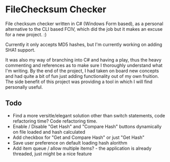 # FileChecksum Checker
File checksum checker written in C# (Windows Form based), as a personal alternative to the CLI based FCIV, which did the job but it makes an excuse for a new project. :)

Currently it only accepts MD5 hashes, but I'm currently working on adding SHA1 support.

It was also my way of branching into C# and having a play, thus the heavy commenting and references as to make sure I thoroughly understand what I'm writing. By the end of the project, I had taken on board new concepts and had quite a bit of fun just adding functionality out of my own fruition. The side benefit of this project was providing a tool in which I will find personally useful.

## Todo
- Find a more versitle/elegant solution other than switch statements, code refactoring time? Code refactoring time.
- Enable / Disable "Get Hash" and "Compare Hash" buttons dynamically on file loaded and hash calculated
- Add checkbox for "Get and Compare Hash" or just "Get Hash"
- Save user preference on default loading hash alorithm
- Add item queue / allow multiple items? - the application is already threaded, just might be a nice feature
